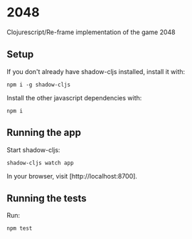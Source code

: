 # 2048
Clojurescript/Re-frame implementation of the game 2048

## Setup
If you don't already have shadow-cljs installed, install it with:
```
npm i -g shadow-cljs
```

Install the other javascript dependencies with:
```
npm i
```

## Running the app
Start shadow-cljs:
```
shadow-cljs watch app
```

In your browser, visit [http://localhost:8700].

## Running the tests
Run:
```
npm test
```
